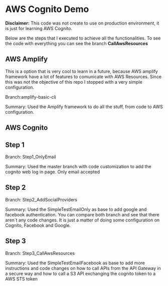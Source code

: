 # AWS Cognito Demo

**Disclaimer:** This code was not create to use on production environment, it is just for learning AWS Cognito.

Below are the steps that I executed to achieve all the functionalities. To see the code with everything you can see the branch **CallAwsResources**

## AWS Amplify

This is a option that is very cool to learn in a future, because AWS amplify framework have a lot of features to comunicate with AWS Resources. Since this was not the objective of this repo I stopped with a very simple configuration.

Branch:amplify-basic-cli

Summary: Used the Amplify framework to do all the stuff, from code to AWS configuration.

## AWS Cognito

## Step 1

Branch: Step1_OnlyEmail

Summary: Used the master branch with code customization to add the cognito web log in page. Only email accepted

## Step 2

Branch: Step2_AddSocialProviders

Summary: Used the SimpleTestEmailOnly as base to add google and facebook authentication. You can compare both branch and see that there aren`t any code changes. It is just a matter of doing some configuration on Cognito, Facebook and Google.

## Step 3

Branch: Step3_CallAwsResources

Summary: Used the SimpleTestEmailFacebook as base to add more instructions and code changes on how to call APIs from the API Gateway in a secure way and how to call a S3 API exchanging the cognito token to a AWS STS token
